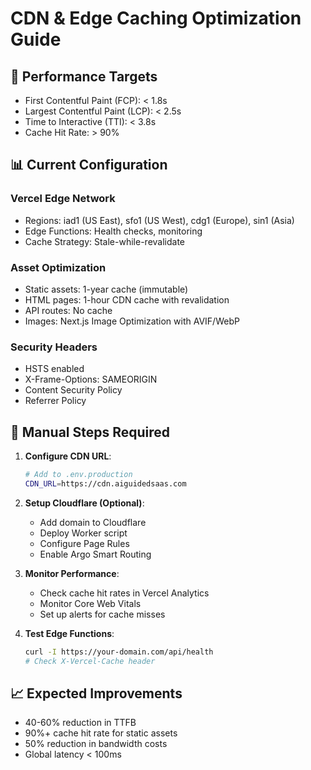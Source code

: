 
# CDN & Edge Caching Optimization Guide

## 🚀 Performance Targets
- First Contentful Paint (FCP): < 1.8s
- Largest Contentful Paint (LCP): < 2.5s
- Time to Interactive (TTI): < 3.8s
- Cache Hit Rate: > 90%

## 📊 Current Configuration

### Vercel Edge Network
- Regions: iad1 (US East), sfo1 (US West), cdg1 (Europe), sin1 (Asia)
- Edge Functions: Health checks, monitoring
- Cache Strategy: Stale-while-revalidate

### Asset Optimization
- Static assets: 1-year cache (immutable)
- HTML pages: 1-hour CDN cache with revalidation
- API routes: No cache
- Images: Next.js Image Optimization with AVIF/WebP

### Security Headers
- HSTS enabled
- X-Frame-Options: SAMEORIGIN
- Content Security Policy
- Referrer Policy

## 🔧 Manual Steps Required

1. **Configure CDN URL**:
   ```bash
   # Add to .env.production
   CDN_URL=https://cdn.aiguidedsaas.com
   ```

2. **Setup Cloudflare (Optional)**:
   - Add domain to Cloudflare
   - Deploy Worker script
   - Configure Page Rules
   - Enable Argo Smart Routing

3. **Monitor Performance**:
   - Check cache hit rates in Vercel Analytics
   - Monitor Core Web Vitals
   - Set up alerts for cache misses

4. **Test Edge Functions**:
   ```bash
   curl -I https://your-domain.com/api/health
   # Check X-Vercel-Cache header
   ```

## 📈 Expected Improvements
- 40-60% reduction in TTFB
- 90%+ cache hit rate for static assets
- 50% reduction in bandwidth costs
- Global latency < 100ms
